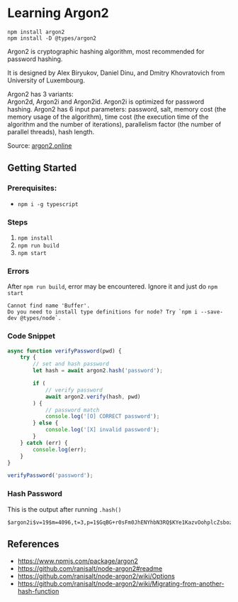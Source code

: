# Learning Argon2

```
npm install argon2
npm install -D @types/argon2
```

Argon2 is cryptographic hashing algorithm, most recommended for password hashing.<br>

It is designed by Alex Biryukov, Daniel Dinu, and Dmitry Khovratovich from University of Luxembourg.<br>

Argon2 has 3 variants:<br>
Argon2d, Argon2i and Argon2id. Argon2i is optimized for password hashing. Argon2 has 6 input parameters: password, salt, memory cost (the memory usage of the algorithm), time cost (the execution time of the algorithm and the number of iterations), parallelism factor (the number of parallel threads), hash length.<br>

Source: [argon2.online](https://argon2.online/#:~:text=Argon2%20is%20cryptographic%20hashing%20algorithm,Argon2d%2C%20Argon2i%20and%20Argon2id.)

## Getting Started

### Prerequisites:

-   `npm i -g typescript`

### Steps

1. `npm install`
2. `npm run build`
3. `npm start`

### Errors

After `npm run build`, error may be encountered. Ignore it and just do `npm start`

```
Cannot find name 'Buffer'.
Do you need to install type definitions for node? Try `npm i --save-dev @types/node`.
```

### Code Snippet

```typescript
async function verifyPassword(pwd) {
    try {
        // set and hash password
        let hash = await argon2.hash('password');

        if (
            // verify password
            await argon2.verify(hash, pwd)
        ) {
            // password match
            console.log('[O] CORRECT password');
        } else {
            console.log('[X] invalid password');
        }
    } catch (err) {
        console.log(err);
    }
}

verifyPassword('password');
```

### Hash Password

This is the output after running `.hash()`

```
$argon2i$v=19$m=4096,t=3,p=1$GqBG+r0sFm0JhENYhbN3RQ$KYe1KazvOohplcZsbozfYBbYyfPLI/+w10SCO64pc80,
```

## References

-   https://www.npmjs.com/package/argon2
-   https://github.com/ranisalt/node-argon2#readme
-   https://github.com/ranisalt/node-argon2/wiki/Options
-   https://github.com/ranisalt/node-argon2/wiki/Migrating-from-another-hash-function

